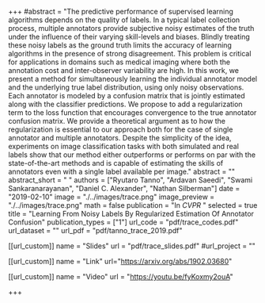 +++
#abstract = "The predictive performance of supervised learning algorithms depends on the quality of labels. In a typical label collection process, multiple annotators provide subjective noisy estimates of the truth under the influence of their varying skill-levels and biases. Blindly treating these noisy labels as the ground truth limits the accuracy of learning algorithms in the presence of strong disagreement. This problem is critical for applications in domains such as medical imaging where both the annotation cost and inter-observer variability are high. In this work, we present a method for simultaneously learning the individual annotator model and the underlying true label distribution, using only noisy observations. Each annotator is modeled by a confusion matrix that is jointly estimated along with the classifier predictions. We propose to add a regularization term to the loss function that encourages convergence to the true annotator confusion matrix. We provide a theoretical argument as to how the regularization is essential to our approach both for the case of single annotator and multiple annotators. Despite the simplicity of the idea, experiments on image classification tasks with both simulated and real labels show that our method either outperforms or performs on par with the state-of-the-art methods and is capable of estimating the skills of annotators even with a single label available per image."
abstract = "" 
abstract_short = " "
authors = ["Ryutaro Tanno", "Ardavan Saeedi", "Swami Sankaranarayanan", "Daniel C. Alexander", "Nathan Silberman"]
date = "2019-02-10"
image = "./../images/trace.png"
image_preview = "./../images/trace.png"
math = false
publication = "In *CVPR* "
selected = true
title = "Learning From Noisy Labels By Regularized Estimation Of Annotator Confusion"
publication_types = ["1"]
url_code = "pdf/trace_codes.pdf"
url_dataset = ""
url_pdf = "pdf/tanno_trace_2019.pdf"

[[url_custom]]
name = "Slides"
url = "pdf/trace_slides.pdf"
#url_project = ""

[[url_custom]]
name = "Link"
url="https://arxiv.org/abs/1902.03680"

[[url_custom]]
name = "Video"
url = "https://youtu.be/fyKoxmy2ouA"

+++
